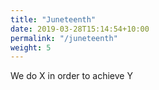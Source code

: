 ```yaml
---
title: "Juneteenth"
date: 2019-03-28T15:14:54+10:00
permalink: "/juneteenth"
weight: 5
---
```


We do X in order to achieve Y
